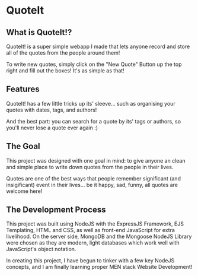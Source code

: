# QuoteIt
## What is QuoteIt!?
QuoteIt! is a super simple webapp I made that lets anyone record and store all of the quotes from the people around them!

To write new quotes, simply click on the "New Quote" Button up the top right and fill out the boxes! It's as simple as that!

## Features
QuoteIt! has a few little tricks up its' sleeve... such as organising your quotes with dates, tags, and authors!

And the best part: you can search for a quote by its' tags or authors, so you'll never lose a quote ever again :)

## The Goal
This project was designed with one goal in mind: to give anyone an clean and simple place to write down quotes from the people in their lives.

Quotes are one of the best ways that people remember significant (and insigificant) event in their lives... be it happy, sad, funny, all quotes are welcome here!

## The Development Process
This project was built using NodeJS with the ExpressJS Framework, EJS Templating, HTML and CSS, as well as front-end JavaScript for extra livelihood. On the server side, MongoDB and the Mongoose NodeJS Library were chosen as they are modern, light databases which work well with JavaScript's object notation.

In creating this project, I have begun to tinker with a few key NodeJS concepts, and I am finally learning proper MEN stack Website Development!
